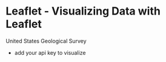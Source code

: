 # Leaflet - Visualizing Data with Leaflet
United States Geological Survey
- add your api key to visualize
